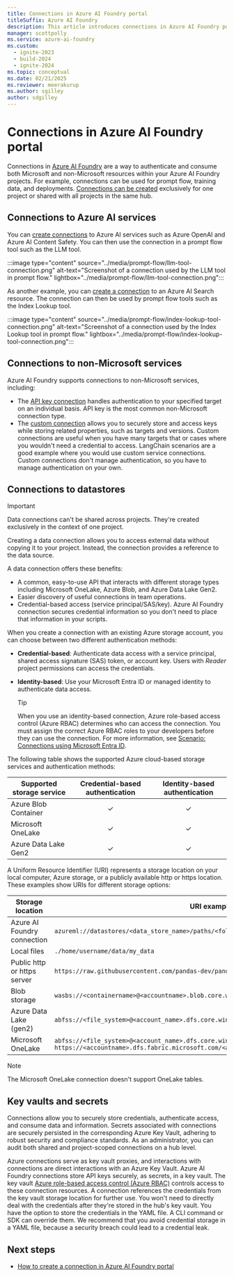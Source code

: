 ```yaml
---
title: Connections in Azure AI Foundry portal
titleSuffix: Azure AI Foundry
description: This article introduces connections in Azure AI Foundry portal.
manager: scottpolly
ms.service: azure-ai-foundry
ms.custom:
  - ignite-2023
  - build-2024
  - ignite-2024
ms.topic: conceptual
ms.date: 02/21/2025
ms.reviewer: meerakurup
ms.author: sgilley
author: sdgilley
---
```


# Connections in Azure AI Foundry portal

Connections in [Azure AI Foundry](https://ai.azure.com) are a way to authenticate and consume both Microsoft and non-Microsoft resources within your Azure AI Foundry projects. For example, connections can be used for prompt flow, training data, and deployments. [Connections can be created](../how-to/connections-add.md) exclusively for one project or shared with all projects in the same hub. 

## Connections to Azure AI services

You can [create connections](../how-to/connections-add.md) to Azure AI services such as Azure OpenAI and Azure AI Content Safety. You can then use the connection in a prompt flow tool such as the LLM tool.

:::image type="content" source="../media/prompt-flow/llm-tool-connection.png" alt-text="Screenshot of a connection used by the LLM tool in prompt flow." lightbox="../media/prompt-flow/llm-tool-connection.png":::

As another example, you can [create a connection](../how-to/connections-add.md) to an Azure AI Search resource. The connection can then be used by prompt flow tools such as the Index Lookup tool.

:::image type="content" source="../media/prompt-flow/index-lookup-tool-connection.png" alt-text="Screenshot of a connection used by the Index Lookup tool in prompt flow." lightbox="../media/prompt-flow/index-lookup-tool-connection.png":::

## Connections to non-Microsoft services

Azure AI Foundry supports connections to non-Microsoft services, including:
- The [API key connection](../how-to/connections-add.md) handles authentication to your specified target on an individual basis. API key is the most common non-Microsoft connection type.
- The [custom connection](../how-to/connections-add.md) allows you to securely store and access keys while storing related properties, such as targets and versions. Custom connections are useful when you have many targets that or cases where you wouldn't need a credential to access. LangChain scenarios are a good example where you would use custom service connections. Custom connections don't manage authentication, so you have to manage authentication on your own.

## Connections to datastores

> [!IMPORTANT]
> Data connections can't be shared across projects. They're created exclusively in the context of one project. 

Creating a data connection allows you to access external data without copying it to your project. Instead, the connection provides a reference to the data source.

A data connection offers these benefits:

- A common, easy-to-use API that interacts with different storage types including Microsoft OneLake, Azure Blob, and Azure Data Lake Gen2.
- Easier discovery of useful connections in team operations.
- Credential-based access (service principal/SAS/key). Azure AI Foundry connection secures credential information so you don't need to place that information in your scripts.

When you create a connection with an existing Azure storage account, you can choose between two different authentication methods:

- **Credential-based**: Authenticate data access with a service principal, shared access signature (SAS) token, or account key. Users with *Reader* project permissions can access the credentials.
- **Identity-based**: Use your Microsoft Entra ID or managed identity to authenticate data access.

    > [!TIP]
    > When you use an identity-based connection, Azure role-based access control (Azure RBAC) determines who can access the connection. You must assign the correct Azure RBAC roles to your developers before they can use the connection. For more information, see [Scenario: Connections using Microsoft Entra ID](rbac-ai-foundry.md#scenario-connections-using-microsoft-entra-id-authentication).


The following table shows the supported Azure cloud-based storage services and authentication methods:

Supported storage service | Credential-based authentication | Identity-based authentication
|---|:----:|:---:|
Azure Blob Container| ✓ | ✓|
Microsoft OneLake| ✓ | ✓|
Azure Data Lake Gen2| ✓ | ✓|

A Uniform Resource Identifier (URI) represents a storage location on your local computer, Azure storage, or a publicly available http or https location. These examples show URIs for different storage options:


| Storage location | URI examples |
|------------------|--------------|
| Azure AI Foundry connection | `azureml://datastores/<data_store_name>/paths/<folder1>/<folder2>/<folder3>/<file>.parquet` |
| Local files | `./home/username/data/my_data` |
| Public http or https server | `https://raw.githubusercontent.com/pandas-dev/pandas/main/doc/data/titanic.csv` |
| Blob storage | `wasbs://<containername>@<accountname>.blob.core.windows.net/<folder>/` |
| Azure Data Lake (gen2) | `abfss://<file_system>@<account_name>.dfs.core.windows.net/<folder>/<file>.csv` |
| Microsoft OneLake | `abfss://<file_system>@<account_name>.dfs.core.windows.net/<folder>/<file>.csv` `https://<accountname>.dfs.fabric.microsoft.com/<artifactname>` |

> [!NOTE]
> The Microsoft OneLake connection doesn't support OneLake tables.

## Key vaults and secrets

Connections allow you to securely store credentials, authenticate access, and consume data and information.  Secrets associated with connections are securely persisted in the corresponding Azure Key Vault, adhering to robust security and compliance standards. As an administrator, you can audit both shared and project-scoped connections on a hub level. 

Azure connections serve as key vault proxies, and interactions with connections are direct interactions with an Azure Key Vault. Azure AI Foundry connections store API keys securely, as secrets, in a key vault. The key vault [Azure role-based access control (Azure RBAC)](./rbac-ai-foundry.md) controls access to these connection resources. A connection references the credentials from the key vault storage location for further use. You won't need to directly deal with the credentials after they're stored in the hub's key vault. You have the option to store the credentials in the YAML file. A CLI command or SDK can override them. We recommend that you avoid credential storage in a YAML file, because a security breach could lead to a credential leak.  


## Next steps

- [How to create a connection in Azure AI Foundry portal](../how-to/connections-add.md)
